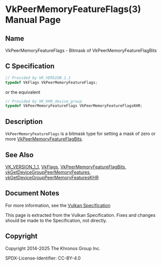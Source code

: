 # VkPeerMemoryFeatureFlags(3) Manual Page

## Name

VkPeerMemoryFeatureFlags - Bitmask of VkPeerMemoryFeatureFlagBits



## [](#_c_specification)C Specification

```c++
// Provided by VK_VERSION_1_1
typedef VkFlags VkPeerMemoryFeatureFlags;
```

or the equivalent

```c++
// Provided by VK_KHR_device_group
typedef VkPeerMemoryFeatureFlags VkPeerMemoryFeatureFlagsKHR;
```

## [](#_description)Description

`VkPeerMemoryFeatureFlags` is a bitmask type for setting a mask of zero or more [VkPeerMemoryFeatureFlagBits](https://registry.khronos.org/vulkan/specs/latest/man/html/VkPeerMemoryFeatureFlagBits.html).

## [](#_see_also)See Also

[VK\_VERSION\_1\_1](https://registry.khronos.org/vulkan/specs/latest/man/html/VK_VERSION_1_1.html), [VkFlags](https://registry.khronos.org/vulkan/specs/latest/man/html/VkFlags.html), [VkPeerMemoryFeatureFlagBits](https://registry.khronos.org/vulkan/specs/latest/man/html/VkPeerMemoryFeatureFlagBits.html), [vkGetDeviceGroupPeerMemoryFeatures](https://registry.khronos.org/vulkan/specs/latest/man/html/vkGetDeviceGroupPeerMemoryFeatures.html), [vkGetDeviceGroupPeerMemoryFeaturesKHR](https://registry.khronos.org/vulkan/specs/latest/man/html/vkGetDeviceGroupPeerMemoryFeaturesKHR.html)

## [](#_document_notes)Document Notes

For more information, see the [Vulkan Specification](https://registry.khronos.org/vulkan/specs/latest/html/vkspec.html#VkPeerMemoryFeatureFlags)

This page is extracted from the Vulkan Specification. Fixes and changes should be made to the Specification, not directly.

## [](#_copyright)Copyright

Copyright 2014-2025 The Khronos Group Inc.

SPDX-License-Identifier: CC-BY-4.0